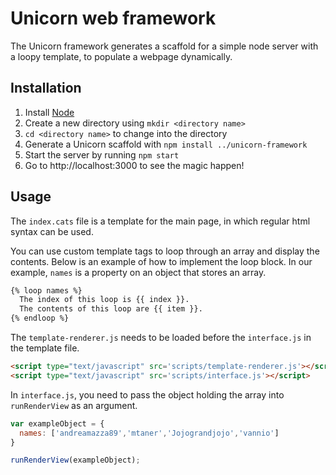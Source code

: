 # Unicorn web framework

The Unicorn framework generates a scaffold for a simple node server with a loopy template, to populate a webpage dynamically.

## Installation
1. Install [Node](https://nodejs.org/en/)
1. Create a new directory using `mkdir <directory name>`
1. `cd <directory name>` to change into the directory
1. Generate a Unicorn scaffold with `npm install ../unicorn-framework`
1. Start the server by running `npm start`
1. Go to http://localhost:3000 to see the magic happen!

## Usage
The `index.cats` file is a template for the main page, in which regular html syntax can be used.

You can use custom template tags to loop through an array and display the contents. Below is an example of how to implement the loop block. In our example, `names` is a property on an object that stores an array.

```html
{% loop names %}
  The index of this loop is {{ index }}.
  The contents of this loop are {{ item }}.
{% endloop %}
```

The `template-renderer.js` needs to be loaded before the `interface.js` in the template file.
```html
<script type="text/javascript" src='scripts/template-renderer.js'></script>
<script type="text/javascript" src='scripts/interface.js'></script>
```
In `interface.js`, you need to pass the object holding the array into `runRenderView` as an argument.

```javascript
var exampleObject = {
  names: ['andreamazza89','mtaner','Jojograndjojo','vannio']
}

runRenderView(exampleObject);
```
